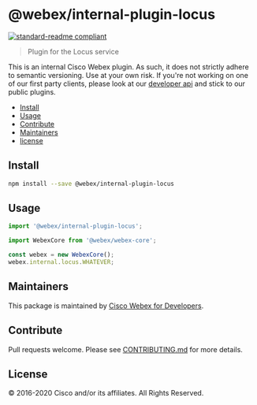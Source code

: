 # @webex/internal-plugin-locus

[![standard-readme compliant](https://img.shields.io/badge/readme%20style-standard-brightgreen.svg?style=flat-square)](https://github.com/RichardLitt/standard-readme)

> Plugin for the Locus service

This is an internal Cisco Webex plugin. As such, it does not strictly adhere to semantic versioning. Use at your own risk. If you're not working on one of our first party clients, please look at our [developer api](https://developer.webex.com/) and stick to our public plugins.

- [Install](#install)
- [Usage](#usage)
- [Contribute](#contribute)
- [Maintainers](#maintainers)
- [license](#license)

## Install

```bash
npm install --save @webex/internal-plugin-locus
```

## Usage

```js
import '@webex/internal-plugin-locus';

import WebexCore from '@webex/webex-core';

const webex = new WebexCore();
webex.internal.locus.WHATEVER;
```

## Maintainers

This package is maintained by [Cisco Webex for Developers](https://developer.webex.com/).

## Contribute

Pull requests welcome. Please see [CONTRIBUTING.md](https://github.com/webex/webex-js-sdk/blob/master/CONTRIBUTING.md) for more details.

## License

© 2016-2020 Cisco and/or its affiliates. All Rights Reserved.
